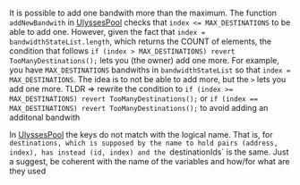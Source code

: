 It is possible to add one bandwith more than the maximum. The function `addNewBandwith` in [UlyssesPool](https://github.com/code-423n4/2023-05-maia/blob/54a45beb1428d85999da3f721f923cbf36ee3d35/src/ulysses-amm/UlyssesPool.sol#L171) checks that `index <= MAX_DESTINATIONS` to be able to add one. However, given the fact that `index = bandwidthStateList.length`, which returns the COUNT of elements, the condition that follows `if (index > MAX_DESTINATIONS) revert TooManyDestinations();` lets you (the owner) add one more. For example, you have `MAX_DESTINATIONS` bandwiths in `bandwidthStateList` so that `index = MAX_DESTINATIONS`. The idea is to not be able to add more, but the `>` lets you add one more. TLDR => rewrite the condition to `if (index >= MAX_DESTINATIONS) revert TooManyDestinations();` or `if (index == MAX_DESTINATIONS) revert TooManyDestinations();` to avoid adding an additonal bandwith

In [UlyssesPool](https://github.com/code-423n4/2023-05-maia/blob/54a45beb1428d85999da3f721f923cbf36ee3d35/src/ulysses-amm/UlyssesPool.sol#L206-L207) the keys do not match with the logical name. That is, for `destinations, which is supposed by the name to hold pairs (address, index), has instead (id, index) and the `destinationIds` is the same. Just a suggest, be coherent with the name of the variables and how/for what are they used